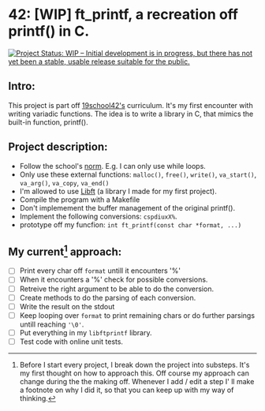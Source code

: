 # 42: [WIP] ft_printf, a recreation off printf() in C.

[![Project Status: WIP – Initial development is in progress, but there has not yet been a stable, usable release suitable for the public.](https://www.repostatus.org/badges/latest/wip.svg)](https://www.repostatus.org/#wip)

## Intro:
This project is part off [19school42's](https://www.facebook.com/19network42/) curriculum. It's my first encounter with writing variadic functions. The idea is to write a library in C, that mimics the built-in function, printf(). 

## Project description: 
* Follow the school's [norm](https://github.com/42School/norminette). E.g. I can only use while loops. 
* Only use these external functions: `malloc()`, `free()`,  `write()`, `va_start()`, `va_arg()`, `va_copy`, `va_end()`
* I'm allowed to use [Libft](https://github.com/FionaSelanno/libft42) (a library I made for my first project). 
* Compile the program with a Makefile
* Don't implemement the buffer management of the original printf().
* Implement the following conversions: `cspdiuxX%`.
* prototype off my funcfion: `int ft_printf(const char *format, ...)`

## My current[^1] approach:
- [ ] Print every char off `format` untill it encounters '%'
- [ ] When it encounters a '%' check for possible conversions. 
- [ ] Retreive the right argument to be able to do the conversion.
- [ ] Create methods to do the parsing of each conversion.
- [ ] Write the result on the stdout
- [ ] Keep looping over `format` to print remaining chars or do further parsings untill reaching `'\0'`.
- [ ] Put everything in my `libftprintf` library.
- [ ] Test code with online unit tests.

[^1]: Before I start every project, I break down the project into substeps. It's my first thought on how to approach this. Off course my approach can change during the the making off. Whenever I add / edit a step I' ll make a footnote on why I did it, so that you can keep up with my way of thinking.
